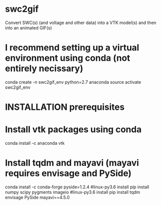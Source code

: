 # swc2gif
Convert SWC(s) (and voltage and other data) into a VTK model(s) and then into an animated GIF(s)

# I recommend setting up a virtual environment using conda (not entirely necissary)
conda create -n swc2gif_env python=2.7 anaconda
source activate swc2gif_env

# INSTALLATION prerequisites
# Install vtk packages using conda
conda install -c anaconda vtk

# Install tqdm and mayavi (mayavi requires envisage and PySide)
conda install -c conda-forge pyside=1.2.4 #linux-py3.6 install
pip install numpy scipy pygments imageio #linux-py3.6 install
pip install tqdm envisage PySide mayavi==4.5.0
